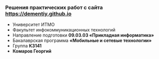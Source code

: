 ### Решения практических работ с сайта https://dementiy.github.io
* Университет ИТМО
* Факультет инфокоммуникационных технологий
* Направление подготовки **09.03.03 «Прикладная информатика»**
* Бакалаврская программа **«Мобильные и сетевые технологии»**
* Группа **К3141**
* **Комаров Георгий**